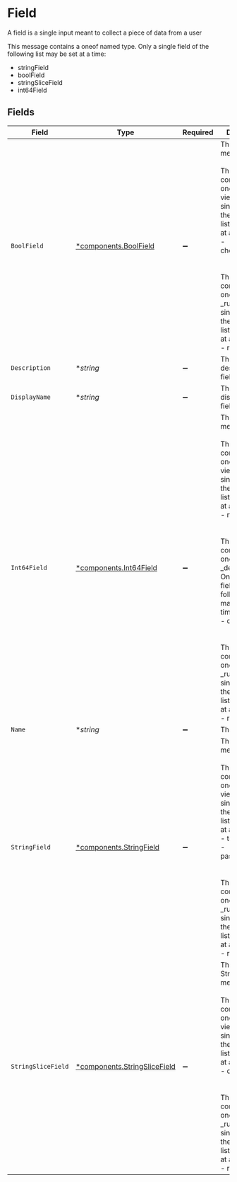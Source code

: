 # Field

A field is a single input meant to collect a piece of data from a user

This message contains a oneof named type. Only a single field of the following list may be set at a time:
  - stringField
  - boolField
  - stringSliceField
  - int64Field



## Fields

| Field                                                                                                                                                                                                                                                                                                                                                                                                              | Type                                                                                                                                                                                                                                                                                                                                                                                                               | Required                                                                                                                                                                                                                                                                                                                                                                                                           | Description                                                                                                                                                                                                                                                                                                                                                                                                        |
| ------------------------------------------------------------------------------------------------------------------------------------------------------------------------------------------------------------------------------------------------------------------------------------------------------------------------------------------------------------------------------------------------------------------ | ------------------------------------------------------------------------------------------------------------------------------------------------------------------------------------------------------------------------------------------------------------------------------------------------------------------------------------------------------------------------------------------------------------------ | ------------------------------------------------------------------------------------------------------------------------------------------------------------------------------------------------------------------------------------------------------------------------------------------------------------------------------------------------------------------------------------------------------------------ | ------------------------------------------------------------------------------------------------------------------------------------------------------------------------------------------------------------------------------------------------------------------------------------------------------------------------------------------------------------------------------------------------------------------ |
| `BoolField`                                                                                                                                                                                                                                                                                                                                                                                                        | [*components.BoolField](../../models/components/boolfield.md)                                                                                                                                                                                                                                                                                                                                                      | :heavy_minus_sign:                                                                                                                                                                                                                                                                                                                                                                                                 | The BoolField message.<br/><br/>This message contains a oneof named view. Only a single field of the following list may be set at a time:<br/>  - checkboxField<br/><br/><br/>This message contains a oneof named _rules. Only a single field of the following list may be set at a time:<br/>  - rules<br/>                                                                                                       |
| `Description`                                                                                                                                                                                                                                                                                                                                                                                                      | **string*                                                                                                                                                                                                                                                                                                                                                                                                          | :heavy_minus_sign:                                                                                                                                                                                                                                                                                                                                                                                                 | The description field.                                                                                                                                                                                                                                                                                                                                                                                             |
| `DisplayName`                                                                                                                                                                                                                                                                                                                                                                                                      | **string*                                                                                                                                                                                                                                                                                                                                                                                                          | :heavy_minus_sign:                                                                                                                                                                                                                                                                                                                                                                                                 | The displayName field.                                                                                                                                                                                                                                                                                                                                                                                             |
| `Int64Field`                                                                                                                                                                                                                                                                                                                                                                                                       | [*components.Int64Field](../../models/components/int64field.md)                                                                                                                                                                                                                                                                                                                                                    | :heavy_minus_sign:                                                                                                                                                                                                                                                                                                                                                                                                 | The Int64Field message.<br/><br/>This message contains a oneof named view. Only a single field of the following list may be set at a time:<br/>  - numberField<br/><br/><br/>This message contains a oneof named _default_value. Only a single field of the following list may be set at a time:<br/>  - defaultValue<br/><br/><br/>This message contains a oneof named _rules. Only a single field of the following list may be set at a time:<br/>  - rules<br/> |
| `Name`                                                                                                                                                                                                                                                                                                                                                                                                             | **string*                                                                                                                                                                                                                                                                                                                                                                                                          | :heavy_minus_sign:                                                                                                                                                                                                                                                                                                                                                                                                 | The name field.                                                                                                                                                                                                                                                                                                                                                                                                    |
| `StringField`                                                                                                                                                                                                                                                                                                                                                                                                      | [*components.StringField](../../models/components/stringfield.md)                                                                                                                                                                                                                                                                                                                                                  | :heavy_minus_sign:                                                                                                                                                                                                                                                                                                                                                                                                 | The StringField message.<br/><br/>This message contains a oneof named view. Only a single field of the following list may be set at a time:<br/>  - textField<br/>  - passwordField<br/><br/><br/>This message contains a oneof named _rules. Only a single field of the following list may be set at a time:<br/>  - rules<br/>                                                                                   |
| `StringSliceField`                                                                                                                                                                                                                                                                                                                                                                                                 | [*components.StringSliceField](../../models/components/stringslicefield.md)                                                                                                                                                                                                                                                                                                                                        | :heavy_minus_sign:                                                                                                                                                                                                                                                                                                                                                                                                 | The StringSliceField message.<br/><br/>This message contains a oneof named view. Only a single field of the following list may be set at a time:<br/>  - chipsField<br/><br/><br/>This message contains a oneof named _rules. Only a single field of the following list may be set at a time:<br/>  - rules<br/>                                                                                                   |